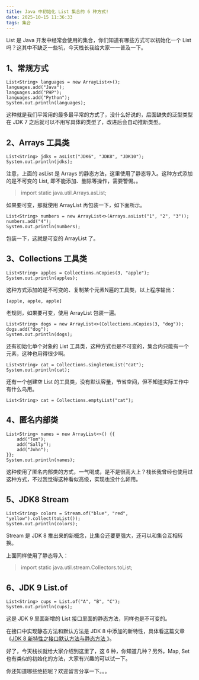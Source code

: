 ```yaml
---
title: Java 中初始化 List 集合的 6 种方式!
date: 2025-10-15 11:36:33
tags: 集合
---
```


List 是 Java 开发中经常会使用的集合，你们知道有哪些方式可以初始化一个 List 吗？这其中不缺乏一些坑，今天栈长我给大家一一普及一下。

## 1、常规方式

```
List<String> languages = new ArrayList<>();
languages.add("Java");
languages.add("PHP");
languages.add("Python");
System.out.println(languages);
```

这种就是我们平常用的最多最平常的方式了，没什么好说的，后面缺失的泛型类型在 JDK 7 之后就可以不用写具体的类型了，改进后会自动推断类型。

## 2、Arrays 工具类

```
List<String> jdks = asList("JDK6", "JDK8", "JDK10");
System.out.println(jdks);
```

注意，上面的 asList 是 Arrays 的静态方法，这里使用了静态导入。这种方式添加的是不可变的 List, 即不能添加、删除等操作，需要警惕。。

> import static java.util.Arrays.asList;

如果要可变，那就使用 ArrayList 再包装一下，如下面所示。

```
List<String> numbers = new ArrayList<>(Arrays.asList("1", "2", "3"));
numbers.add("4");
System.out.println(numbers);
```

包装一下，这就是可变的 ArrayList 了。

## 3、Collections 工具类

```
List<String> apples = Collections.nCopies(3, "apple");
System.out.println(apples);
```

这种方式添加的是不可变的、复制某个元素N遍的工具类，以上程序输出：

```
[apple, apple, apple]
```

老规则，如果要可变，使用 ArrayList 包装一遍。

```
List<String> dogs = new ArrayList<>(Collections.nCopies(3, "dog"));
dogs.add("dog");
System.out.println(dogs);
```

还有初始化单个对象的 List 工具类，这种方式也是不可变的，集合内只能有一个元素，这种也用得很少啊。

```
List<String> cat = Collections.singletonList("cat");
System.out.println(cat);
```

还有一个创建空 List 的工具类，没有默认容量，节省空间，但不知道实际工作中有什么鸟用。

```
List<String> cat = Collections.emptyList("cat");
```

## 4、匿名内部类

```
List<String> names = new ArrayList<>() {{
    add("Tom");
    add("Sally");
    add("John");
}};
System.out.println(names);
```

这种使用了匿名内部类的方式，一气喝成，是不是很高大上？栈长我曾经也使用过这种方式，不过我觉得这种看似高级，实现也没什么卵用。

## 5、JDK8 Stream

```
List<String> colors = Stream.of("blue", "red", "yellow").collect(toList());
System.out.println(colors);
```

Stream 是 JDK 8 推出来的新概念，比集合还要更强大，还可以和集合互相转换。

上面同样使用了静态导入：

> import static java.util.stream.Collectors.toList;



## 6、JDK 9 List.of

```
List<String> cups = List.of("A", "B", "C");
System.out.println(cups);
```

这是 JDK 9 里面新增的 List 接口里面的静态方法，同样也是不可变的。

在接口中实现静态方法和默认方法是 JDK 8 中添加的新特性，具体看这篇文章《[JDK 8 新特性之接口默认方法与静态方法
](https://mp.weixin.qq.com/s/_V6oyDle4PrpzL65x_8K5w)》。

好了，今天栈长就给大家介绍到这里了，这 6 种，你知道几种？另外，Map, Set 也有类似的初始化的方法，大家有兴趣的可以试一下。

你还知道哪些绝招呢？欢迎留言分享一下。。。

